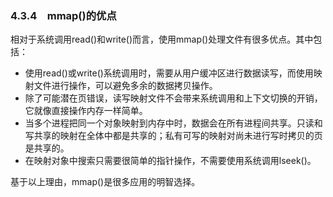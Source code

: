 ### 4.3.4　mmap()的优点

相对于系统调用read()和write()而言，使用mmap()处理文件有很多优点。其中包括：

+ 使用read()或write()系统调用时，需要从用户缓冲区进行数据读写，而使用映射文件进行操作，可以避免多余的数据拷贝操作。
+ 除了可能潜在页错误，读写映射文件不会带来系统调用和上下文切换的开销，它就像直接操作内存一样简单。
+ 当多个进程把同一个对象映射到内存中时，数据会在所有进程间共享。只读和写共享的映射在全体中都是共享的；私有可写的映射对尚未进行写时拷贝的页是共享的。
+ 在映射对象中搜索只需要很简单的指针操作，不需要使用系统调用lseek()。

基于以上理由，mmap()是很多应用的明智选择。


